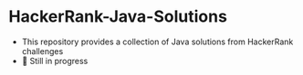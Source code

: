 # HackerRank-Java-Solutions
- This repository provides a collection of Java solutions from HackerRank challenges
- 🚧 Still in progress
